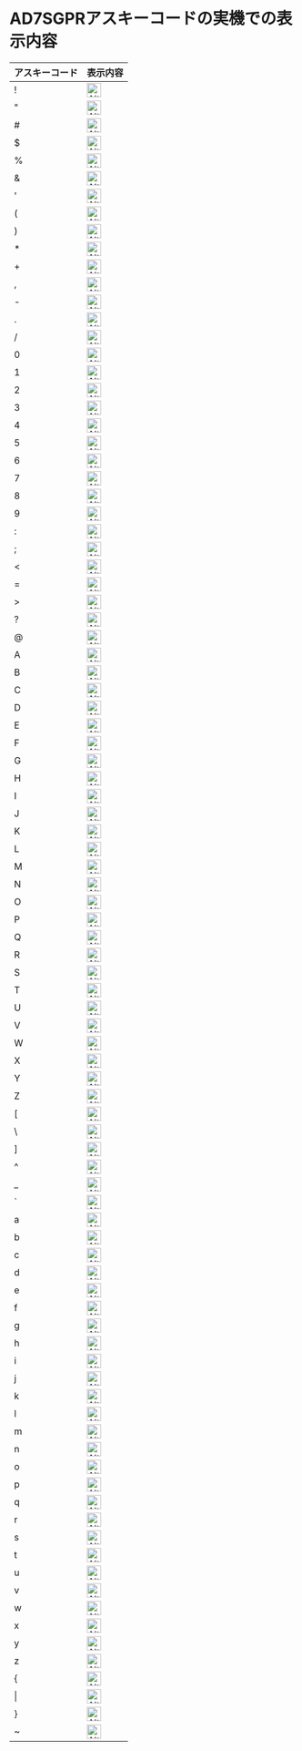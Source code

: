 # AD7SGPRアスキーコードの実機での表示内容

| アスキーコード | 表示内容 |
|---------------|---------|
| !             |<img src="7sgAsciiImages/seven_segment_display.png" alt="Alt text" style="width:25px;">                |
| "             |<img src="7sgAsciiImages/seven_segment_display (1).png" alt="Alt text" style="width:25px;">          |
| #             |<img src="7sgAsciiImages/seven_segment_display (2).png" alt="Alt text" style="width:25px;">          |
| $             |<img src="7sgAsciiImages/seven_segment_display (3).png" alt="Alt text" style="width:25px;">          |
| %             |<img src="7sgAsciiImages/seven_segment_display (4).png" alt="Alt text" style="width:25px;">          |
| &             |<img src="7sgAsciiImages/seven_segment_display (5).png" alt="Alt text" style="width:25px;">          |
| '             |<img src="7sgAsciiImages/seven_segment_display (6).png" alt="Alt text" style="width:25px;">          |
| (             |<img src="7sgAsciiImages/seven_segment_display (7).png" alt="Alt text" style="width:25px;">          |
| )             |<img src="7sgAsciiImages/seven_segment_display (8).png" alt="Alt text" style="width:25px;">          |
| *             |<img src="7sgAsciiImages/seven_segment_display (9).png" alt="Alt text" style="width:25px;">          |
| +             |<img src="7sgAsciiImages/seven_segment_display (10).png" alt="Alt text" style="width:25px;">          |
| ,             |<img src="7sgAsciiImages/seven_segment_display (11).png" alt="Alt text" style="width:25px;">          |
| -             |<img src="7sgAsciiImages/seven_segment_display (12).png" alt="Alt text" style="width:25px;">          |
| .             |<img src="7sgAsciiImages/seven_segment_display (13).png" alt="Alt text" style="width:25px;">          |
| /             |<img src="7sgAsciiImages/seven_segment_display (14).png" alt="Alt text" style="width:25px;">          |
| 0             |<img src="7sgAsciiImages/seven_segment_display (15).png" alt="Alt text" style="width:25px;">          |
| 1             |<img src="7sgAsciiImages/seven_segment_display (16).png" alt="Alt text" style="width:25px;">          |
| 2             |<img src="7sgAsciiImages/seven_segment_display (17).png" alt="Alt text" style="width:25px;">          |
| 3             |<img src="7sgAsciiImages/seven_segment_display (18).png" alt="Alt text" style="width:25px;">          |
| 4             |<img src="7sgAsciiImages/seven_segment_display (19).png" alt="Alt text" style="width:25px;">          |
| 5             |<img src="7sgAsciiImages/seven_segment_display (20).png" alt="Alt text" style="width:25px;">          |
| 6             |<img src="7sgAsciiImages/seven_segment_display (21).png" alt="Alt text" style="width:25px;">          |
| 7             |<img src="7sgAsciiImages/seven_segment_display (22).png" alt="Alt text" style="width:25px;">          |
| 8             |<img src="7sgAsciiImages/seven_segment_display (23).png" alt="Alt text" style="width:25px;">          |
| 9             |<img src="7sgAsciiImages/seven_segment_display (24).png" alt="Alt text" style="width:25px;">          |
| :             |<img src="7sgAsciiImages/seven_segment_display (25).png" alt="Alt text" style="width:25px;">          |
| ;             |<img src="7sgAsciiImages/seven_segment_display (26).png" alt="Alt text" style="width:25px;">          |
| <             |<img src="7sgAsciiImages/seven_segment_display (27).png" alt="Alt text" style="width:25px;">          |
| =             |<img src="7sgAsciiImages/seven_segment_display (28).png" alt="Alt text" style="width:25px;">          |
| >             |<img src="7sgAsciiImages/seven_segment_display (29).png" alt="Alt text" style="width:25px;">          |
| ?             |<img src="7sgAsciiImages/seven_segment_display (30).png" alt="Alt text" style="width:25px;">          |
| @             |<img src="7sgAsciiImages/seven_segment_display (31).png" alt="Alt text" style="width:25px;">          |
| A             |<img src="7sgAsciiImages/seven_segment_display (32).png" alt="Alt text" style="width:25px;">          |
| B             |<img src="7sgAsciiImages/seven_segment_display (33).png" alt="Alt text" style="width:25px;">          |
| C             |<img src="7sgAsciiImages/seven_segment_display (34).png" alt="Alt text" style="width:25px;">          |
| D             |<img src="7sgAsciiImages/seven_segment_display (35).png" alt="Alt text" style="width:25px;">          |
| E             |<img src="7sgAsciiImages/seven_segment_display (36).png" alt="Alt text" style="width:25px;">          |
| F             |<img src="7sgAsciiImages/seven_segment_display (37).png" alt="Alt text" style="width:25px;">          |
| G             |<img src="7sgAsciiImages/seven_segment_display (38).png" alt="Alt text" style="width:25px;">          |
| H             |<img src="7sgAsciiImages/seven_segment_display (39).png" alt="Alt text" style="width:25px;">          |
| I             |<img src="7sgAsciiImages/seven_segment_display (40).png" alt="Alt text" style="width:25px;">          |
| J             |<img src="7sgAsciiImages/seven_segment_display (41).png" alt="Alt text" style="width:25px;">          |
| K             |<img src="7sgAsciiImages/seven_segment_display (42).png" alt="Alt text" style="width:25px;">          |
| L             |<img src="7sgAsciiImages/seven_segment_display (43).png" alt="Alt text" style="width:25px;">          |
| M             |<img src="7sgAsciiImages/seven_segment_display (44).png" alt="Alt text" style="width:25px;">          |
| N             |<img src="7sgAsciiImages/seven_segment_display (45).png" alt="Alt text" style="width:25px;">          |
| O             |<img src="7sgAsciiImages/seven_segment_display (46).png" alt="Alt text" style="width:25px;">          |
| P             |<img src="7sgAsciiImages/seven_segment_display (47).png" alt="Alt text" style="width:25px;">          |
| Q             |<img src="7sgAsciiImages/seven_segment_display (48).png" alt="Alt text" style="width:25px;">          |
| R             |<img src="7sgAsciiImages/seven_segment_display (50).png" alt="Alt text" style="width:25px;">          |
| S             |<img src="7sgAsciiImages/seven_segment_display (51).png" alt="Alt text" style="width:25px;">          |
| T             |<img src="7sgAsciiImages/seven_segment_display (52).png" alt="Alt text" style="width:25px;">          |
| U             |<img src="7sgAsciiImages/seven_segment_display (53).png" alt="Alt text" style="width:25px;">          |
| V             |<img src="7sgAsciiImages/seven_segment_display (54).png" alt="Alt text" style="width:25px;">          |
| W             |<img src="7sgAsciiImages/seven_segment_display (55).png" alt="Alt text" style="width:25px;">          |
| X             |<img src="7sgAsciiImages/seven_segment_display (56).png" alt="Alt text" style="width:25px;">          |
| Y             |<img src="7sgAsciiImages/seven_segment_display (57).png" alt="Alt text" style="width:25px;">          |
| Z             |<img src="7sgAsciiImages/seven_segment_display (58).png" alt="Alt text" style="width:25px;">          |
| [             |<img src="7sgAsciiImages/seven_segment_display (59).png" alt="Alt text" style="width:25px;">          |
| \             |<img src="7sgAsciiImages/seven_segment_display (60).png" alt="Alt text" style="width:25px;">          |
| ]             |<img src="7sgAsciiImages/seven_segment_display (61).png" alt="Alt text" style="width:25px;">          |
| ^             |<img src="7sgAsciiImages/seven_segment_display (62).png" alt="Alt text" style="width:25px;">          |
| _             |<img src="7sgAsciiImages/seven_segment_display (63).png" alt="Alt text" style="width:25px;">          |
| `             |<img src="7sgAsciiImages/seven_segment_display (64).png" alt="Alt text" style="width:25px;">          |
| a             |<img src="7sgAsciiImages/seven_segment_display (65).png" alt="Alt text" style="width:25px;">          |
| b             |<img src="7sgAsciiImages/seven_segment_display (66).png" alt="Alt text" style="width:25px;">          |
| c             |<img src="7sgAsciiImages/seven_segment_display (67).png" alt="Alt text" style="width:25px;">          |
| d             |<img src="7sgAsciiImages/seven_segment_display (68).png" alt="Alt text" style="width:25px;">          |
| e             |<img src="7sgAsciiImages/seven_segment_display (69).png" alt="Alt text" style="width:25px;">          |
| f             |<img src="7sgAsciiImages/seven_segment_display (70).png" alt="Alt text" style="width:25px;">          |
| g             |<img src="7sgAsciiImages/seven_segment_display (71).png" alt="Alt text" style="width:25px;">          |
| h             |<img src="7sgAsciiImages/seven_segment_display (72).png" alt="Alt text" style="width:25px;">          |
| i             |<img src="7sgAsciiImages/seven_segment_display (73).png" alt="Alt text" style="width:25px;">          |
| j             |<img src="7sgAsciiImages/seven_segment_display (74).png" alt="Alt text" style="width:25px;">          |
| k             |<img src="7sgAsciiImages/seven_segment_display (75).png" alt="Alt text" style="width:25px;">          |
| l             |<img src="7sgAsciiImages/seven_segment_display (76).png" alt="Alt text" style="width:25px;">          |
| m             |<img src="7sgAsciiImages/seven_segment_display (77).png" alt="Alt text" style="width:25px;">          |
| n             |<img src="7sgAsciiImages/seven_segment_display (78).png" alt="Alt text" style="width:25px;">          |
| o             |<img src="7sgAsciiImages/seven_segment_display (79).png" alt="Alt text" style="width:25px;">          |
| p             |<img src="7sgAsciiImages/seven_segment_display (80).png" alt="Alt text" style="width:25px;">          |
| q             |<img src="7sgAsciiImages/seven_segment_display (81).png" alt="Alt text" style="width:25px;">          |
| r             |<img src="7sgAsciiImages/seven_segment_display (82).png" alt="Alt text" style="width:25px;">          |
| s             |<img src="7sgAsciiImages/seven_segment_display (84).png" alt="Alt text" style="width:25px;">          |
| t             |<img src="7sgAsciiImages/seven_segment_display (85).png" alt="Alt text" style="width:25px;">          |
| u             |<img src="7sgAsciiImages/seven_segment_display (86).png" alt="Alt text" style="width:25px;">          |
| v             |<img src="7sgAsciiImages/seven_segment_display (86).png" alt="Alt text" style="width:25px;">          |
| w             |<img src="7sgAsciiImages/seven_segment_display (87).png" alt="Alt text" style="width:25px;">          |
| x             |<img src="7sgAsciiImages/seven_segment_display (88).png" alt="Alt text" style="width:25px;">          |
| y             |<img src="7sgAsciiImages/seven_segment_display (89).png" alt="Alt text" style="width:25px;">          |
| z             |<img src="7sgAsciiImages/seven_segment_display (90).png" alt="Alt text" style="width:25px;">          |
| {             |<img src="7sgAsciiImages/seven_segment_display (83).png" alt="Alt text" style="width:25px;">          |
| \|            |<img src="7sgAsciiImages/seven_segment_display (83).png" alt="Alt text" style="width:25px;">          |
| }             |<img src="7sgAsciiImages/seven_segment_display (83).png" alt="Alt text" style="width:25px;">          |
| ~             |<img src="7sgAsciiImages/seven_segment_display (83).png" alt="Alt text" style="width:25px;">          |
